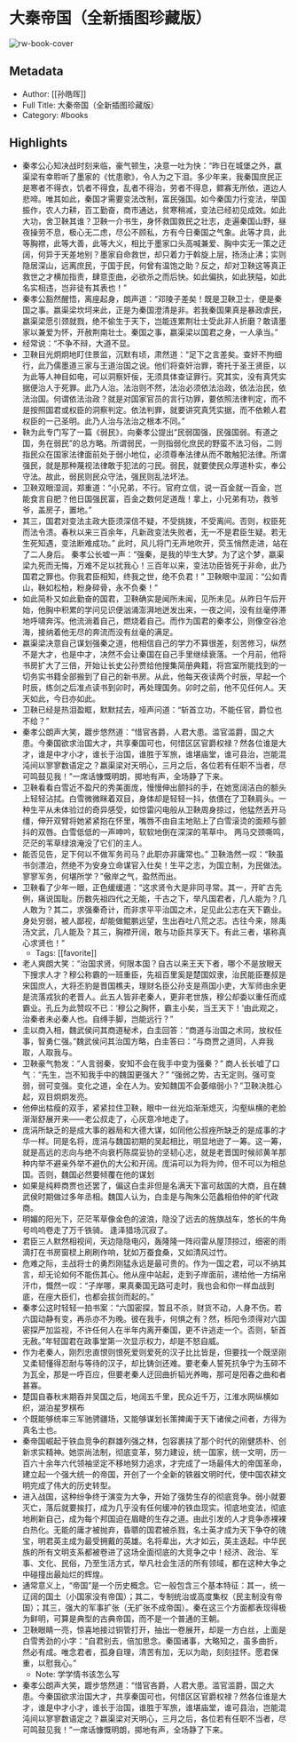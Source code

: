 # 大秦帝国（全新插图珍藏版）

![rw-book-cover](https://wfqqreader-1252317822.image.myqcloud.com/cover/327/25290327/s_25290327.jpg)

## Metadata
- Author: [[孙皓晖]]
- Full Title: 大秦帝国（全新插图珍藏版）
- Category: #books

## Highlights
- 秦孝公心知决战时刻来临，豪气顿生，决意一吐为快：“昨日在城堡之外，嬴渠梁有幸聆听了墨家的《忧患歌》，令人为之下泪。多少年来，我秦国庶民正是寒者不得衣，饥者不得食，乱者不得治，劳者不得息，鳏寡无所依，道边人悲啼。唯其如此，秦国才需要变法改制，富民强国。如今秦国力行变法，举国振作，农人力耕，百工勤奋，商市通达，贫寒稍减，变法已经初见成效。如此大功，舍卫鞅其谁？卫鞅一介书生，身怀救国救民之壮志，走遍秦国山野，昼夜操劳不息，极心无二虑，尽公不顾私，方有今日秦国之气象。此等才具，此等胸襟，此等大善，此等大义，相比于墨家口头高喊兼爱、胸中实无一策之迂阔，何异于天差地别？墨家自命救世，却只着力于斡旋上层，扬汤止沸；实则隐居深山，远离庶民，于国于民，何曾有温饱之助？反之，却对卫鞅这等真正救世之才横加指责，肆意歪曲，必欲杀之而后快。如此偏执，如此狭隘，如此名实相违，岂非徒有其表也！”
- 秦孝公豁然醒悟，离座起身，朗声道：“邓陵子差矣！既是卫鞅卫士，便是秦国之事。嬴渠梁坎坷来此，正是为秦国澄清是非。若我秦国果真是暴政虐民，嬴渠梁愿引颈就戮，绝不偷生于天下，岂能连累荆壮士受此非人折磨？敢请墨家以兼爱为怀，开赦荆南壮士。秦国之事，嬴渠梁以国君之身，一人承当。”
- 经常说：“不争不辩，大道不显。
- 卫鞅目光炯炯地盯住景监，沉默有顷，肃然道：“足下之言差矣。查奸不拘细行，此乃儒墨道三家与王道治国之说。他们将查奸治罪，寄托于圣王贤臣，以为此等人神目如电，可以洞察奸佞，无须具体查证罪行。究其实，没有真凭实据便治人于死罪。此乃人治。法治则不然，法治必须依法治政，依法治民，依法治国。何谓依法治政？就是对国家官员的言行功罪，要依照法律判定，而不是按照国君或权臣的洞察判定。依法判罪，就要讲究真凭实据，而不依赖人君权臣的一己圣明。此乃人治与法治之根本不同。”
- 鞅为此专门写了一篇《弱民》，向秦孝公提出“民弱国强，民强国弱。有道之国，务在弱民”的总方略。所谓弱民，一则指弱化庶民的野蛮不法习俗，二则指民众在国家法律面前处于弱小地位，必须尊奉法律从而不敢触犯法律。所谓强民，就是那种蔑视法律敢于犯法的刁民。弱民，就要使民众厚道朴实，奉公守法。故此，弱民则民众守法，强民则乱法坏法。
- 卫鞅双眼湿润，郑重道：“小兄弟，不行。官府立信，说一百金就一百金，岂能食言自肥？他日国强民富，百金之数何足道哉！拿上，小兄弟有功，救爷爷，盖房子，置地。”
- 其三，国君对变法主政大臣须深信不疑，不受挑拨，不受离间。否则，权臣死而法令溃。春秋以来三百余年，凡新政变法失败者，无一不是君臣生疑。若无生死知遇，变法断难成功。”
  此时，风儿将门无声地吹开，荧玉悄然走进，站在了二人身后。
  秦孝公长嘘一声：“强秦，是我的毕生大梦。为了这个梦，嬴渠梁九死而无悔，万难不足以扰我心！三百年以来，变法功臣皆死于非命，此乃国君之罪也。你我君臣相知，终我之世，绝不负君！”
  卫鞅眼中湿润：“公如青山，鞅如松柏，粉身碎骨，永不负秦！”
- 如此简朴又如此勤奋的国君，卫鞅确实是闻所未闻，见所未见。从昨日午后开始，他胸中积累的学问见识便汹涌澎湃地迸发出来，一夜之间，没有丝毫停滞地呼啸奔泻。他流淌着自己，燃烧着自己。而作为国君的秦孝公，则像空谷沧海，接纳着他无尽的奔流而没有丝毫的满足。
- 嬴渠梁决意自己谋划强秦之道，他相信自己的学力不算很差，刻苦修习，纵然不是大才，也是中才，决然不会让秦国在自己手里继续衰落。一个月前，他将书房扩大了三倍，开始让长史公孙贾给他搜集简册典籍，将宫室所能找到的一切务实书籍全部搬到了自己的新书房。从此，他每天夜读两个时辰，早起一个时辰，练剑之后准点读书到卯时，再处理国务。卯时之前，他不见任何人。天天如此，今日亦如此。
- 卫鞅已经是热泪盈眶，默默拭去，哑声问道：“斩首立功，不能任官，爵位也不给？”
- 秦孝公朗声大笑，踱步悠然道：“惜官吝爵，人君大患。滥官滥爵，国之大患。今秦国欲求治国大才，共享秦国可也，何惜区区官爵权禄？然各位谁是大才，谁是中才小才，谁长于治国，谁胜于军旅，谁堪庙堂，谁可县治，岂能混沌间以寥寥数语定之？嬴渠梁对天明心，三月之后，各位若有任职不当者，尽可鸣鼓见我！”一席话慷慨明朗，掷地有声，全场静了下来。
- 卫鞅看看白雪近不盈尺的秀美面庞，慢慢伸出颤抖的手，在她宽阔洁白的额头上轻轻沾拭。白雪微微眯着双目，身体却是轻轻一抖，依偎在了卫鞅肩头。一种生平从未体验过的奇异感受，如惊雷闪电般从卫鞅周身掠过，他猛然丢开马缰，伸开双臂将她紧紧抱在怀里，嘴唇不由自主地贴上了白雪滚烫的面颊与颤抖的双唇。白雪低低的一声呻吟，软软地倒在深深的苇草中。
  两马交颈嘶鸣，茫茫的苇草绿浪淹没了它们的主人。
- 能否见告，足下何以不做军务司马？此职亦非庸常也。”
  卫鞅浩然一叹：“鞅虽书剑漂泊，然绝不为安身立命谋官入仕矣！生平之志，为国立制，为民做法。寥寥军务，何堪所学？”傲岸之气，盈然而出。
- 卫鞅看了少年一眼，正色缓缓道：“这求贤令大是非同寻常。其一，开旷古先例，痛说国耻。历数先祖四代之无能，千古之下，举凡国君者，几人能为？几人敢为？其二，求强秦奇计，而非求平平治国之术，足见此公志在天下霸业。身处穷弱，被人鄙视，却能做鲲鹏远望，生出吞吐八荒之志。古往今来，除禹汤文武，几人能及？其三，胸襟开阔，敢与功臣共享天下。有此三者，堪称真心求贤也！”
    - Tags: [[favorite]] 
- 老人爽朗大笑：“治国求贤，何限本国？自古以来王天下者，哪个不是放眼天下搜求人才？穆公称霸的一班重臣，先祖百里奚是楚国奴隶，治民能臣蹇叔是宋国庶人，大将丕豹是晋国樵夫，理财名臣公孙支是燕国小吏，大军师由余更是流落戎狄的老晋人。此五人皆非老秦人，更非老世族，穆公却委以重任而成霸业。孔丘为此赞叹不已：‘穆公之胸怀，霸主小矣，当王天下！’由此观之，治秦者未必秦人也。自缚手脚，岂能远行？”
- 圭以商入相，魏武侯问其商道秘术，白圭回答：“商道与治国之术同，放权任事，智勇仁强。”魏武侯问其治国方略，白圭答曰：“与商贾之道同，人弃我取，人取我与。
- 卫鞅豪气勃发：“人言弱秦，安知不会在我手中变为强秦？”
  商人长长嘘了口气：“先生，岂不知我手中的魏国更强大？”
  “强弱之势，古无定则。强可变弱，弱可变强。变化之道，全在人为。安知魏国不会萎缩弱小？”卫鞅决胜心起，双目炯炯发亮。
- 他伸出枯瘦的双手，紧紧拉住卫鞅，眼中一丝光焰渐渐熄灭，沟壑纵横的老脸渐渐舒展开来——老公叔走了，心灰意冷地走了。
- 庞涓所缺乏的是成大事的器局和大德大谋，如同他公叔痤所缺乏的是成事的才华一样。同是名将，庞涓与魏国初期的吴起相比，明显地逊了一筹。这一筹，就是高远的志向与绝不向衰朽陈腐妥协的坚韧心志，就是老晋国时候祁黄羊那种内举不避亲外举不避仇的大公和开阔。庞涓可以为将为帅，但不可以为相总国。否则，魏国必然要倾覆在他的谋划
- 如果是纯粹商贾也还罢了，偏这白圭非但是名满天下富可敌国的大商，且在魏武侯时期做过多年丞相。魏国人认为，白圭是与陶朱公范蠡相伯仲的旷代政商。
- 明媚的阳光下，茫茫苇草像金色的波浪，隐没了远去的旌旗战车，悠长的牛角号呜呜卷走了万千铁骑。
  逢泽猎场沉寂了。
- 君臣三人默然相视间，天边隐隐电闪，轰隆隆一阵闷雷从屋顶掠过，细密的雨滴打在书房窗棂上刷刷作响，犹如万蚕食桑，又如清风过竹。
- 危难之际，主战将士的勇烈刚猛永远是最可贵的。作为一国之君，可以不纳其言，却无论如何不能伤其心。他从座中站起，走到子岸面前，递给他一方绢帛汗巾，慨然一叹：“子岸哪，果真秦国无路可走时，我也会和你一样血战到底，在座大臣们，也都会拔剑而起的。”
- 秦孝公这时轻轻一拍书案：“六国密探，暂且不杀，财货不动，人身不伤。若六国动静有变，再杀亦不为晚。彼在我手，何惧之有？然，栎阳令须得对六国密探严加监视，不许任何人在半年内离开秦国，更不许逃走一个。否则，斩首无赦。”年轻国君在政事堂第一次显示权力，却是不怒自威。
- 作为老秦人，刚烈忠直恨则恨死爱则爱死的汉子比比皆是，但要找一个既坚刚又柔韧懂得忍耐与等待的汉子，却比铸剑还难。要老秦人誓死抗争宁为玉碎不为瓦全，那是一呼百应，但要老秦人迂回曲折韬光养晦，那可是阳春之曲和者甚寡。
- 楚国自春秋末期吞并吴国之后，地阔五千里，民众近千万，江淮水网纵横如织，湖泊星罗棋布
- 个既能够统率三军驰骋疆场，又能够谋划长策捭阖于天下诸侯之间者，方得为真名士也。
- 秦帝国崛起于铁血竞争的群雄列强之林，包容裹挟了那个时代的刚健质朴、创新求实精神。她崇尚法制，彻底变革，努力建设，统一国家，统一文明，历一百六十余年六代领袖坚定不移地努力追求，才完成了一场最伟大的帝国革命，建立起一个强大统一的帝国，开创了一个全新的铁器文明时代，使中国农耕文明完成了伟大的历史转型。
- 进入战国，这种纷争终于演变为大争，开始了强势生存的彻底竞争。弱小就要灭亡，落后就要挨打，成为几乎没有任何缓冲的铁血现实。彻底地变法，彻底地刷新自己，成为每个邦国迫在眉睫的生存之道。由此引发的人才竞争赤裸裸白热化。无能的庸才被抛弃，昏聩的国君被杀戮，名士英才成为天下争夺的瑰宝，明君英主成为最受拥戴的英雄。名将辈出，大才如云，英主迭起。中华民族的所有文明支系都被卷进了这场全面彻底的大竞争之中！经济、政治、军事、文化、民俗，乃至生活方式，举凡社会生活的所有领域，都在这种大争之中碰撞出最灿烂的辉煌。
- 通常意义上，“帝国”是一个历史概念。它一般包含三个基本特征：其一，统一辽阔的国土（小国家没有帝国）；其二，专制统治或高度集权（民主制没有帝国）；其三，强大的军事扩张（无扩张不成帝国）。秦在这三个方面都表现得极为鲜明，可算是典型的古典帝国，而不是一个普通的王朝。
- 卫鞅眼睛一亮，惊喜地接过铜管打开，抽出一卷展开，却是一方白丝，上面是白雪秀劲的小字：“自君别去，倍加思念。秦国诸事，大略知之，虽多曲折，然必有成。唯念君者，孤身自理，清苦有加，无以为助，刻刻挂怀。愿君保重，以慰我心。”
    - Note: 学学情书该怎么写
- 秦孝公朗声大笑，踱步悠然道：“惜官吝爵，人君大患。滥官滥爵，国之大患。今秦国欲求治国大才，共享秦国可也，何惜区区官爵权禄？然各位谁是大才，谁是中才小才，谁长于治国，谁胜于军旅，谁堪庙堂，谁可县治，岂能混沌间以寥寥数语定之？嬴渠梁对天明心，三月之后，各位若有任职不当者，尽可鸣鼓见我！”一席话慷慨明朗，掷地有声，全场静了下来。
